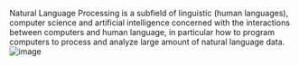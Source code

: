 Natural Language Processing is a subfield of linguistic (human languages), computer science and artificial intelligence concerned with the interactions between computers
and human language, in particular how to program computers to process and analyze large amount of natural language data.
![image](https://user-images.githubusercontent.com/87136913/219105062-921913e4-79ce-4c5e-8be2-f022acf85851.png)

